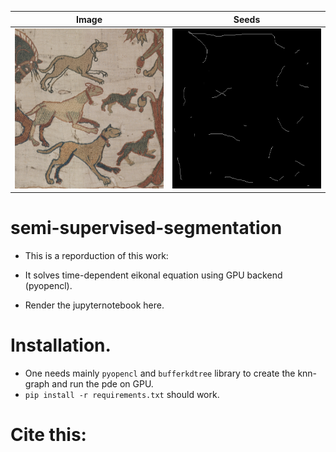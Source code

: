 | Image     | Seeds|
| ----------- | ----------- |
|<img src="./data/chien_color_crop2.png" alt="org_img" width="256" height="256">   | <img src="./data/out_chien.png" alt="seeds" width="256" height="256">    |




# semi-supervised-segmentation
- This is a reporduction of this work:

- It solves time-dependent eikonal equation using GPU backend (pyopencl).

- Render the jupyternotebook here.

# Installation.
- One needs mainly `pyopencl` and `bufferkdtree` library to create the knn-graph and run the pde on GPU.
- `pip install -r requirements.txt` should work.

# Cite this:
